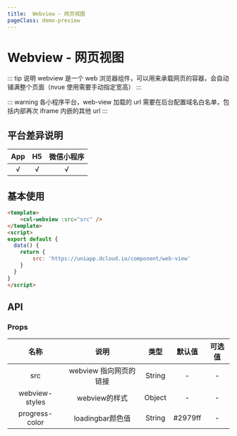 ```yaml
---
title:  Webview - 网页视图
pageClass: demo-preview
---
```


<DemoPreview url="pages/components/webview"/>

# Webview - 网页视图

::: tip 说明
webview 是一个 web 浏览器组件，可以用来承载网页的容器，会自动铺满整个页面（nvue 使用需要手动指定宽高）
:::

::: warning 
各小程序平台，web-view 加载的 url 需要在后台配置域名白名单，包括内部再次 iframe 内嵌的其他 url
:::

## 平台差异说明
|  App  |  H5   | 微信小程序 |
| :---: | :---: | :--------: |
|   √   |   √   |     √      |

## 基本使用

```html
<template>
	<col-webview :src="src" />
</template>
<script>
export default {
  data() {
    return {
	    src: 'https://uniapp.dcloud.io/component/web-view'
    }
  }
}
</script>
```

## API
### Props
| 名称 | 说明 | 类型 | 默认值 | 可选值 |
| :--: | :--: | :--: | :--: | :--: |
| src | webview 指向网页的链接 | String | - | - |
| webview-styles | webview的样式 | Object | - | - |
| progress-color | loadingbar颜色值 | String | #2979ff | - |
